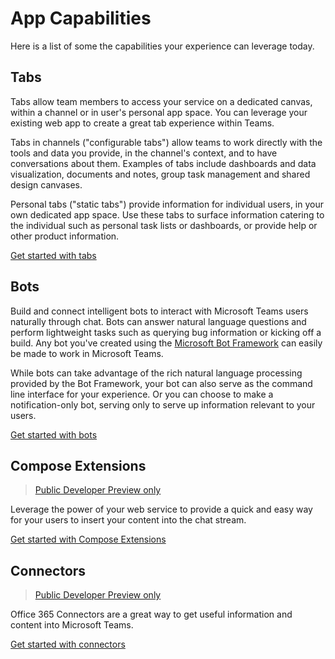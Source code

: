 # App Capabilities

Here is a list of some the capabilities your experience can leverage today.

## Tabs

Tabs allow team members to access your service on a dedicated canvas, within a channel or in user's personal app space. You can leverage your existing web app to create a great tab experience within Teams.

Tabs in channels ("configurable tabs") allow teams to work directly with the tools and data you provide, in the channel's context, and to have conversations about them. Examples of tabs include dashboards and data visualization, documents and notes, group task management and shared design canvases.

Personal tabs ("static tabs") provide information for individual users, in your own dedicated app space.  Use these tabs to surface information catering to the individual such as personal task lists or dashboards, or provide help or other product information.

[Get started with tabs](tabs.md)

## Bots

Build and connect intelligent bots to interact with Microsoft Teams users naturally through chat. Bots can answer natural language questions and perform lightweight tasks such as querying bug information or kicking off a build.​ Any bot you've created using the [Microsoft Bot Framework](https://dev.botframework.com/) can easily be made to work in Microsoft Teams.

While bots can take advantage of the rich natural language processing provided by the Bot Framework, your bot can also serve as the command line interface for your experience.  Or you can choose to make a notification-only bot, serving only to serve up information relevant to your users.

[Get started with bots](bots.md)

## Compose Extensions

>[Public Developer Preview only](publicpreview.md)

Leverage the power of your web service to provide a quick and easy way for your users to insert your content into the chat stream.

[Get started with Compose Extensions](composeextensions.md)

## Connectors

>[Public Developer Preview only](publicpreview.md)

Office 365 Connectors are a great way to get useful information and content into Microsoft Teams.

[Get started with connectors](connectors.md)
